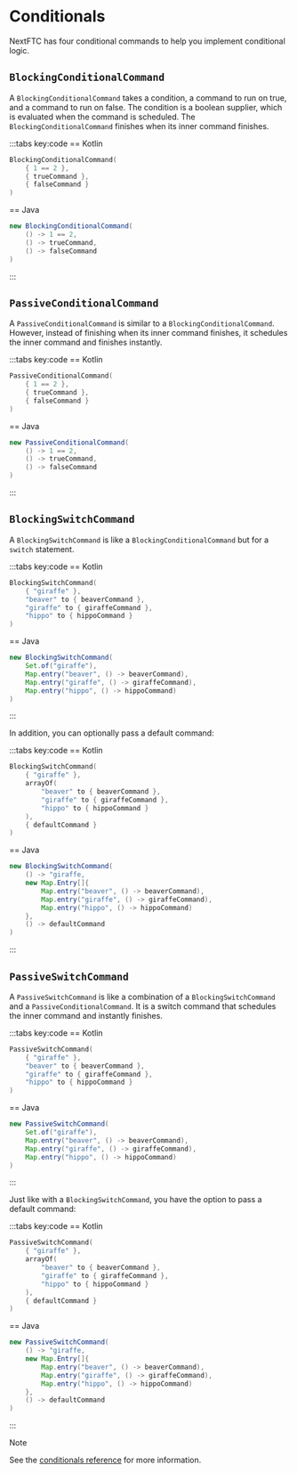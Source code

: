 # Conditionals

NextFTC has four conditional commands to help you implement conditional logic.

## `BlockingConditionalCommand`

A `BlockingConditionalCommand` takes a condition, a command to run on true, and a command to run on false. The condition is a boolean supplier, which is evaluated when the command is scheduled. The `BlockingConditionalCommand` finishes when its inner command finishes.

:::tabs key:code
== Kotlin

```kotlin
BlockingConditionalCommand(
    { 1 == 2 },
    { trueCommand },
    { falseCommand }
)
```

== Java

```java
new BlockingConditionalCommand(
    () -> 1 == 2,
    () -> trueCommand,
    () -> falseCommand
)
```

:::

## `PassiveConditionalCommand`

A `PassiveConditionalCommand` is similar to a `BlockingConditionalCommand`. However, instead of finishing when its inner command finishes, it schedules the inner command and finishes instantly.

:::tabs key:code
== Kotlin

```kotlin
PassiveConditionalCommand(
    { 1 == 2 },
    { trueCommand },
    { falseCommand }
)
```

== Java

```java
new PassiveConditionalCommand(
    () -> 1 == 2,
    () -> trueCommand,
    () -> falseCommand
)
```

:::

## `BlockingSwitchCommand`

A `BlockingSwitchCommand` is like a `BlockingConditionalCommand` but for a `switch` statement.

:::tabs key:code
== Kotlin

```kotlin
BlockingSwitchCommand(
    { "giraffe" },
    "beaver" to { beaverCommand },
    "giraffe" to { giraffeCommand },
    "hippo" to { hippoCommand }
)
```

== Java

```java
new BlockingSwitchCommand(
    Set.of("giraffe"),
    Map.entry("beaver", () -> beaverCommand),
    Map.entry("giraffe", () -> giraffeCommand),
    Map.entry("hippo", () -> hippoCommand)
)
```

:::

In addition, you can optionally pass a default command:

:::tabs key:code
== Kotlin

```kotlin
BlockingSwitchCommand(
    { "giraffe" },
    arrayOf(
        "beaver" to { beaverCommand },
        "giraffe" to { giraffeCommand },
        "hippo" to { hippoCommand }
    ),
    { defaultCommand }
)

```

== Java

```java
new BlockingSwitchCommand(
    () -> "giraffe,
    new Map.Entry[]{
        Map.entry("beaver", () -> beaverCommand),
        Map.entry("giraffe", () -> giraffeCommand),
        Map.entry("hippo", () -> hippoCommand)
    },
    () -> defaultCommand
)
```

:::

## `PassiveSwitchCommand`

A `PassiveSwitchCommand` is like a combination of a `BlockingSwitchCommand` and a `PassiveConditionalCommand`. It is a switch command that schedules the inner command and instantly finishes.

:::tabs key:code
== Kotlin

```kotlin
PassiveSwitchCommand(
    { "giraffe" },
    "beaver" to { beaverCommand },
    "giraffe" to { giraffeCommand },
    "hippo" to { hippoCommand }
)
```

== Java

```java
new PassiveSwitchCommand(
    Set.of("giraffe"),
    Map.entry("beaver", () -> beaverCommand),
    Map.entry("giraffe", () -> giraffeCommand),
    Map.entry("hippo", () -> hippoCommand)
)
```

:::

Just like with a `BlockingSwitchCommand`, you have the option to pass a default command:

:::tabs key:code
== Kotlin

```kotlin
PassiveSwitchCommand(
    { "giraffe" },
    arrayOf(
        "beaver" to { beaverCommand },
        "giraffe" to { giraffeCommand },
        "hippo" to { hippoCommand }
    ),
    { defaultCommand }
)

```

== Java

```java
new PassiveSwitchCommand(
    () -> "giraffe,
    new Map.Entry[]{
        Map.entry("beaver", () -> beaverCommand),
        Map.entry("giraffe", () -> giraffeCommand),
        Map.entry("hippo", () -> hippoCommand)
    },
    () -> defaultCommand
)
```

:::

> [!NOTE]
> See the [conditionals reference](https://docs.rowanmcalpin.com/reference/core/com.rowanmcalpin.nextftc.core.command.utility.conditionals/index.html) for more information.